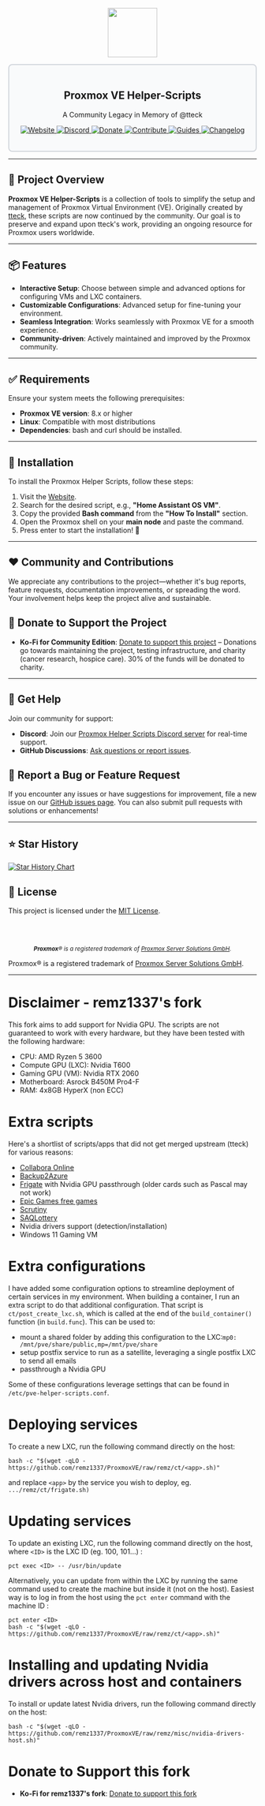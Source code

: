 <div align="center">
  <p align="center">
    <a href="#">
      <img src="https://raw.githubusercontent.com/remz1337/ProxmoxVE/remz/misc/images/logo.png" height="100px" />
    </a>
  </p>
</div>

<div style="border: 2px solid #d1d5db; padding: 20px; border-radius: 8px; background-color: #f9fafb;">
  <h2 align="center">Proxmox VE Helper-Scripts</h2>
  <p align="center">A Community Legacy in Memory of @tteck</p>
  <p align="center">
    <a href="https://helper-scripts.com">
      <img src="https://img.shields.io/badge/Website-4c9b3f?style=for-the-badge&logo=github&logoColor=white" alt="Website" />
    </a>
    <a href="https://discord.gg/jsYVk5JBxq">
      <img src="https://img.shields.io/badge/Discord-7289da?style=for-the-badge&logo=discord&logoColor=white" alt="Discord" />
    </a> 
    <a href="https://ko-fi.com/community_scripts">
      <img src="https://img.shields.io/badge/Support-FF5F5F?style=for-the-badge&logo=ko-fi&logoColor=white" alt="Donate" />
    </a>
    <a href="https://github.com/community-scripts/ProxmoxVE/blob/main/.github/CONTRIBUTOR_AND_GUIDES/CONTRIBUTING.md">
      <img src="https://img.shields.io/badge/Contribute-ff4785?style=for-the-badge&logo=git&logoColor=white" alt="Contribute" />
    </a> 
    <a href="https://github.com/community-scripts/ProxmoxVE/blob/main/.github/CONTRIBUTOR_AND_GUIDES/USER_SUBMITTED_GUIDES.md">
      <img src="https://img.shields.io/badge/Guides-0077b5?style=for-the-badge&logo=read-the-docs&logoColor=white" alt="Guides" />
    </a> 
    <a href="https://github.com/community-scripts/ProxmoxVE/blob/main/CHANGELOG.md">
      <img src="https://img.shields.io/badge/Changelog-6c5ce7?style=for-the-badge&logo=git&logoColor=white" alt="Changelog" />
    </a>
  </p>
</div>

---

## 🚀 Project Overview

**Proxmox VE Helper-Scripts** is a collection of tools to simplify the setup and management of Proxmox Virtual Environment (VE). Originally created by [tteck](https://github.com/tteck), these scripts are now continued by the community. Our goal is to preserve and expand upon tteck's work, providing an ongoing resource for Proxmox users worldwide.

---

## 📦 Features

- **Interactive Setup**: Choose between simple and advanced options for configuring VMs and LXC containers.
- **Customizable Configurations**: Advanced setup for fine-tuning your environment.
- **Seamless Integration**: Works seamlessly with Proxmox VE for a smooth experience.
- **Community-driven**: Actively maintained and improved by the Proxmox community.

---
## ✅ Requirements

Ensure your system meets the following prerequisites:

- **Proxmox VE version**: 8.x or higher
- **Linux**: Compatible with most distributions
- **Dependencies**: bash and curl should be installed.

---

## 🚀 Installation

To install the Proxmox Helper Scripts, follow these steps:

1. Visit the [Website](https://helper-scripts.com/).
2. Search for the desired script, e.g., **"Home Assistant OS VM"**.
3. Copy the provided **Bash command** from the **"How To Install"** section.
4. Open the Proxmox shell on your **main node** and paste the command.
5. Press enter to start the installation! 🚀

---

## ❤️ Community and Contributions

We appreciate any contributions to the project—whether it's bug reports, feature requests, documentation improvements, or spreading the word. Your involvement helps keep the project alive and sustainable.

## 💖 Donate to Support the Project
- **Ko-Fi for Community Edition**: [Donate to support this project](https://ko-fi.com/community_scripts) – Donations go towards maintaining the project, testing infrastructure, and charity (cancer research, hospice care). 30% of the funds will be donated to charity.

---

## 💬 Get Help

Join our community for support:

- **Discord**: Join our [Proxmox Helper Scripts Discord server](https://discord.gg/jsYVk5JBxq) for real-time support.
- **GitHub Discussions**: [Ask questions or report issues](https://github.com/community-scripts/ProxmoxVE/discussions).

## 🤝 Report a Bug or Feature Request

If you encounter any issues or have suggestions for improvement, file a new issue on our [GitHub issues page](https://github.com/community-scripts/ProxmoxVE/issues). You can also submit pull requests with solutions or enhancements!

---

## ⭐ Star History

<a href="https://star-history.com/#community-scripts/ProxmoxVE&Date">
 <picture>
   <source media="(prefers-color-scheme: dark)" srcset="https://api.star-history.com/svg?repos=community-scripts/ProxmoxVE&type=Date&theme=dark" />
   <source media="(prefers-color-scheme: light)" srcset="https://api.star-history.com/svg?repos=community-scripts/ProxmoxVE&type=Date" />
   <img alt="Star History Chart" src="https://api.star-history.com/svg?repos=community-scripts/ProxmoxVE&type=Date" />
 </picture>
</a>

## 📜 License

This project is licensed under the [MIT License](LICENSE).

</br>
</br>
<p align="center">
  <i style="font-size: smaller;"><b>Proxmox</b>® is a registered trademark of <a href="https://www.proxmox.com/en/about/company">Proxmox Server Solutions GmbH</a>.</i>
</p>


Proxmox® is a registered trademark of [Proxmox Server Solutions GmbH](https://www.proxmox.com/en/about/company).

---

# Disclaimer - remz1337's fork
This fork aims to add support for Nvidia GPU. The scripts are not guaranteed to work with every hardware, but they have been tested with the following hardware:
- CPU: AMD Ryzen 5 3600
- Compute GPU (LXC): Nvidia T600
- Gaming GPU (VM): Nvidia RTX 2060
- Motherboard: Asrock B450M Pro4-F
- RAM: 4x8GB HyperX (non ECC)

# Extra scripts
Here's a shortlist of scripts/apps that did not get merged upstream (tteck) for various reasons:
- <a href="https://github.com/CollaboraOnline/online">Collabora Online</a>
- <a href="https://github.com/remz1337/Backup2Azure">Backup2Azure</a>
- <a href="https://github.com/blakeblackshear/frigate">Frigate</a> with Nvidia GPU passthrough (older cards such as Pascal may not work)
- <a href="https://github.com/claabs/epicgames-freegames-node">Epic Games free games</a>
- <a href="https://github.com/AnalogJ/scrutiny">Scrutiny</a>
- <a href="https://github.com/remz1337/SAQLottery">SAQLottery</a>
- Nvidia drivers support (detection/installation)
- Windows 11 Gaming VM

# Extra configurations
I have added some configuration options to streamline deployment of certain services in my environment. When building a container, I run an extra script to do that additional configuration. That script is `ct/post_create_lxc.sh`, which is called at the end of the `build_container()` function (in `build.func`). This can be used to:
- mount a shared folder by adding this configuration to the LXC:`mp0: /mnt/pve/share/public,mp=/mnt/pve/share`
- setup postfix service to run as a satellite, leveraging a single postfix LXC to send all emails
- passthrough a Nvidia GPU

Some of these configurations leverage settings that can be found in `/etc/pve-helper-scripts.conf`.

# Deploying services
To create a new LXC, run the following command directly on the host:
```
bash -c "$(wget -qLO - https://github.com/remz1337/ProxmoxVE/raw/remz/ct/<app>.sh)"
```
and replace `<app>` by the service you wish to deploy, eg. `.../remz/ct/frigate.sh)`

# Updating services
To update an existing LXC, run the following command directly on the host, where `<ID>` is the LXC ID (eg. 100, 101...) :
```
pct exec <ID> -- /usr/bin/update
```
Alternatively, you can update from within the LXC by running the same command used to create the machine but inside it (not on the host). Easiest way is to log in from the host using the `pct enter` command with the machine ID :
```
pct enter <ID>
bash -c "$(wget -qLO - https://github.com/remz1337/ProxmoxVE/raw/remz/ct/<app>.sh)"
```

# Installing and updating Nvidia drivers across host and containers
To install or update latest Nvidia drivers, run the following command directly on the host:
```
bash -c "$(wget -qLO - https://github.com/remz1337/ProxmoxVE/raw/remz/misc/nvidia-drivers-host.sh)"
```
# Donate to Support this fork
- **Ko-Fi for remz1337's fork**: [Donate to support this fork](https://ko-fi.com/remz1337)